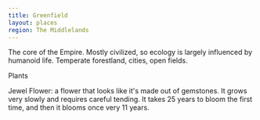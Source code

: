 ```yaml
---
title: Greenfield
layout: places
region: The Middlelands
---
```

The core of the Empire. Mostly civilized, so ecology is largely influenced by humanoid life. Temperate forestland, cities, open fields.

Plants

Jewel Flower: a flower that looks like it's made out of gemstones. It grows very slowly and requires careful tending. It takes 25 years to bloom the first time, and then it blooms once very 11 years.